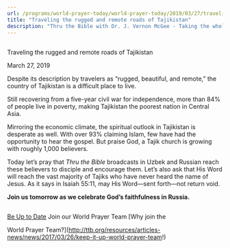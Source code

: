 ```yaml
---
url: /programs/world-prayer-today/world-prayer-today/2019/03/27/traveling-the-rugged-and-remote-roads-of-tajikistan
title: "Traveling the rugged and remote roads of Tajikistan"
description: "Thru the Bible with Dr. J. Vernon McGee - Taking the whole Word to the whole world"
---
```







## 
 Traveling the rugged and remote roads of Tajikistan


March 27, 2019




Despite its description by travelers as “rugged, beautiful, and remote,” the country of Tajikistan is a difficult place to live. 


Still recovering from a five-year civil war for independence, more than 84% of people live in poverty, making Tajikistan the poorest nation in Central Asia.


Mirroring the economic climate, the spiritual outlook in Tajikistan is desperate as well. With over 93% claiming Islam, few have had the opportunity to hear the gospel. But praise God, a Tajik church is growing with roughly 1,000 believers.


Today let’s pray that *Thru the Bible* broadcasts in Uzbek and Russian reach these believers to disciple and encourage them. Let’s also ask that His Word will reach the vast majority of Tajiks who have never heard the name of Jesus. As it says in Isaiah 55:11, may His Word—sent forth—not return void.


**Join us tomorrow as we celebrate God’s faithfulness in Russia.**







## 




[Be Up to Date](http://feeds.feedburner.com/WorldPrayerToday "World Prayer Today RSS Feed")
Join our World Prayer Team
[Why join the  

World Prayer Team?](http://ttb.org/resources/articles-news/news/2017/03/26/keep-it-up-world-prayer-team!)




